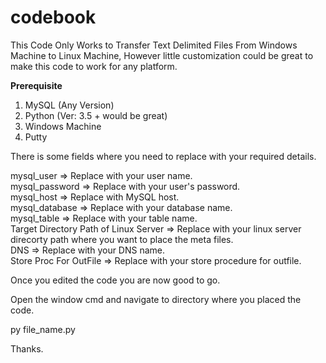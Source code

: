 # codebook
This Code Only Works to Transfer Text Delimited Files From Windows Machine to Linux Machine, However little customization could be great to make this code to work for any platform.

<b>Prerequisite</b>
  
1. MySQL (Any Version)
2. Python (Ver: 3.5 + would be great)
3. Windows Machine
4. Putty

There is some fields where you need to replace with your required details.

mysql_user => Replace with your user name.<br>
mysql_password => Replace with your user's password.<br>
mysql_host => Replace with MySQL host.<br>
mysql_database => Replace with your database name.<br>
mysql_table => Replace with your table name.<br>
Target Directory Path of Linux Server => Replace with your linux server direcorty path where you want to place the meta files.<br>
DNS => Replace with your DNS name.<br>
Store Proc For OutFile => Replace with your store procedure for outfile.<br>

Once you edited the code you are now good to go.

Open the window cmd and navigate to directory where you placed the code.

py file_name.py

Thanks.
